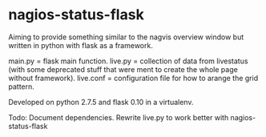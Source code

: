 nagios-status-flask
===================

Aiming to provide something similar to the nagvis overview window but written in python with flask as a framework.

main.py = flask main function.
live.py = collection of data from livestatus (with some deprecated stuff that were ment to create the whole page without framework).
live.conf = configuration file for how to arange the grid pattern.

Developed on python 2.7.5 and flask 0.10 in a virtualenv.

Todo:
Document dependencies.
Rewrite live.py to work better with nagios-status-flask
